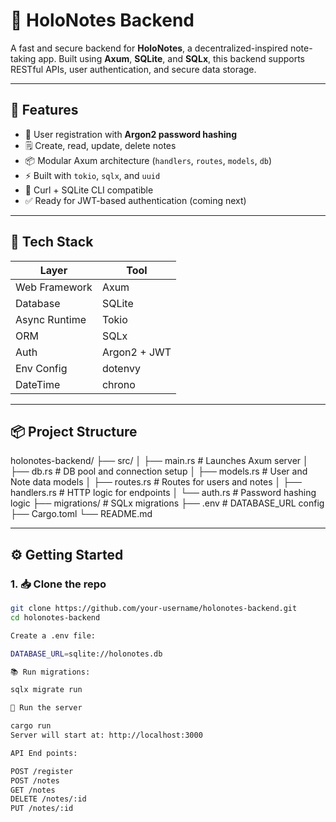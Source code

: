 # 📝 HoloNotes Backend

A fast and secure backend for **HoloNotes**, a decentralized-inspired note-taking app. Built using **Axum**, **SQLite**, and **SQLx**, this backend supports RESTful APIs, user authentication, and secure data storage.

---

## 🚀 Features

- 🔐 User registration with **Argon2 password hashing**
- 🗒️ Create, read, update, delete notes
- 📦 Modular Axum architecture (`handlers`, `routes`, `models`, `db`)
- ⚡ Built with `tokio`, `sqlx`, and `uuid`
- 🧪 Curl + SQLite CLI compatible
- ✅ Ready for JWT-based authentication (coming next)

---

## 🧱 Tech Stack

| Layer        | Tool              |
|--------------|-------------------|
| Web Framework| Axum              |
| Database     | SQLite            |
| Async Runtime| Tokio             |
| ORM          | SQLx              |
| Auth         | Argon2 + JWT      |
| Env Config   | dotenvy           |
| DateTime     | chrono            |

---

## 📦 Project Structure

holonotes-backend/
├── src/
│ ├── main.rs # Launches Axum server
│ ├── db.rs # DB pool and connection setup
│ ├── models.rs # User and Note data models
│ ├── routes.rs # Routes for users and notes
│ ├── handlers.rs # HTTP logic for endpoints
│ └── auth.rs # Password hashing logic
├── migrations/ # SQLx migrations
├── .env # DATABASE_URL config
├── Cargo.toml
└── README.md

---

## ⚙️ Getting Started

### 1. 📥 Clone the repo

```bash
git clone https://github.com/your-username/holonotes-backend.git
cd holonotes-backend

Create a .env file:

DATABASE_URL=sqlite://holonotes.db

📚 Run migrations:

sqlx migrate run

🚀 Run the server

cargo run
Server will start at: http://localhost:3000

API End points:

POST /register
POST /notes
GET /notes
DELETE /notes/:id
PUT /notes/:id

